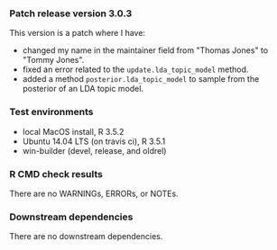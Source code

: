 ### Patch release version 3.0.3
This version is a patch where I have:

* changed my name in the maintainer field from "Thomas Jones" to "Tommy Jones".
* fixed an error related to the `update.lda_topic_model` method.
* added a method `posterior.lda_topic_model` to sample from the posterior of an
  LDA topic model. 


### Test environments
* local MacOS install, R 3.5.2
* Ubuntu 14.04 LTS (on travis ci), R 3.5.1
* win-builder (devel, release, and oldrel)

### R CMD check results
There are no WARNINGs, ERRORs, or NOTEs.

### Downstream dependencies
There are no downstream dependencies. 

